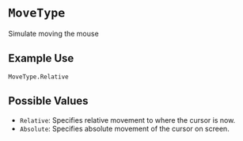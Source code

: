 # `MoveType`

Simulate moving the mouse

## Example Use
`MoveType.Relative`

## Possible Values
* `Relative`: Specifies relative movement to where the cursor is now.
* `Absolute`: Specifies absolute movement of the cursor on screen.
